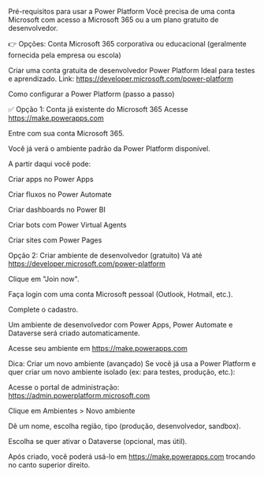 Pré-requisitos para usar a Power Platform
Você precisa de uma conta Microsoft com acesso a Microsoft 365 ou a um plano gratuito de desenvolvedor.

👉 Opções:
Conta Microsoft 365 corporativa ou educacional
(geralmente fornecida pela empresa ou escola)

Criar uma conta gratuita de desenvolvedor Power Platform
Ideal para testes e aprendizado.
Link: https://developer.microsoft.com/power-platform


Como configurar a Power Platform (passo a passo)

✅ Opção 1: Conta já existente do Microsoft 365
Acesse https://make.powerapps.com

Entre com sua conta Microsoft 365.

Você já verá o ambiente padrão da Power Platform disponível.

A partir daqui você pode:

Criar apps no Power Apps

Criar fluxos no Power Automate

Criar dashboards no Power BI

Criar bots com Power Virtual Agents

Criar sites com Power Pages

Opção 2: Criar ambiente de desenvolvedor (gratuito)
Vá até https://developer.microsoft.com/power-platform

Clique em "Join now".

Faça login com uma conta Microsoft pessoal (Outlook, Hotmail, etc.).

Complete o cadastro.

Um ambiente de desenvolvedor com Power Apps, Power Automate e Dataverse será criado automaticamente.

Acesse seu ambiente em https://make.powerapps.com

Dica: Criar um novo ambiente (avançado)
Se você já usa a Power Platform e quer criar um novo ambiente isolado (ex: para testes, produção, etc.):

Acesse o portal de administração: https://admin.powerplatform.microsoft.com

Clique em Ambientes > Novo ambiente

Dê um nome, escolha região, tipo (produção, desenvolvedor, sandbox).

Escolha se quer ativar o Dataverse (opcional, mas útil).

Após criado, você poderá usá-lo em https://make.powerapps.com trocando no canto superior direito.
